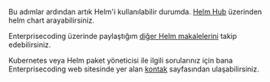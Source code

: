 Bu adımlar ardından artık Helm'i kullanılabilir durumda. [Helm Hub](https://hub.helm.sh/) üzerinden helm chart arayabilirsiniz.

Enterprisecoding üzerinde paylaştığım [diğer Helm makalelerini](http://www.enterprisecoding.com/post/tag/helm) takip edebilirsiniz.

Kubernetes veya Helm paket yöneticisi ile ilgili sorularınız için bana Enterprisecoding web sitesinde yer alan [kontak](http://www.enterprisecoding.com/contact) sayfasından ulaşabilirsiniz.